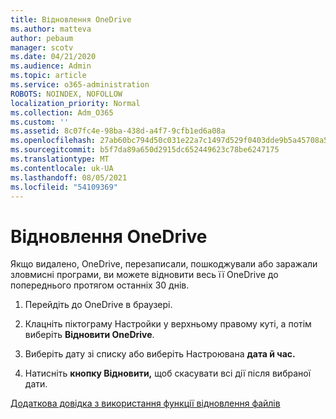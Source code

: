 ```yaml
---
title: Відновлення OneDrive
ms.author: matteva
author: pebaum
manager: scotv
ms.date: 04/21/2020
ms.audience: Admin
ms.topic: article
ms.service: o365-administration
ROBOTS: NOINDEX, NOFOLLOW
localization_priority: Normal
ms.collection: Adm_O365
ms.custom: ''
ms.assetid: 8c07fc4e-98ba-438d-a4f7-9cfb1ed6a08a
ms.openlocfilehash: 27ab60bc794d50c031e22a7c1497d529f0403dde9b5a45708a54495117c1939f
ms.sourcegitcommit: b5f7da89a650d2915dc652449623c78be6247175
ms.translationtype: MT
ms.contentlocale: uk-UA
ms.lasthandoff: 08/05/2021
ms.locfileid: "54109369"
---
```

# <a name="restore-your-onedrive"></a>Відновлення OneDrive

Якщо видалено, OneDrive, перезаписали, пошкоджували або заражали зловмисні програми, ви можете відновити весь її OneDrive до попереднього протягом останніх 30 днів.
  
1. Перейдіть до OneDrive в браузері.
    
2. Клацніть піктограму Настройки у верхньому правому куті, а потім виберіть **Відновити OneDrive**.
    
3. Виберіть дату зі списку або виберіть Настроювана **дата й час.**
    
4. Натисніть **кнопку Відновити,** щоб скасувати всі дії після вибраної дати. 
    
[Додаткова довідка з використання функції відновлення файлів](https://go.microsoft.com/fwlink/?linkid=872874)
  

